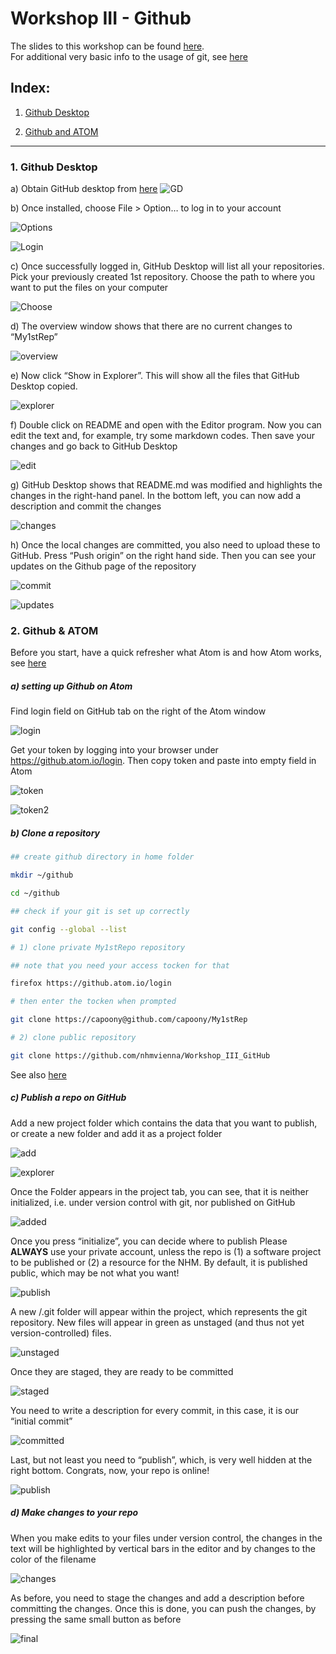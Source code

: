 # Workshop III - Github

The slides to this workshop can be found [here](<>).  
For additional very basic info to the usage of git, see [here](https://github.com/nhmvienna/FirstSteps/blob/main/UNIXBasics/UNIXBasics.md#vii-using-git-for-version-control)

## Index:

1.  [Github Desktop](Workshop_III_GitHub#1-github-desktop)

2.  [Github and ATOM](/Workshop_III_GitHub#2-github--atom)

* * *

### 1. Github Desktop

a) Obtain GitHub desktop from [here](https://desktop.github.com/)
![GD](images/GithubDesktop/GD.png)

b) Once installed, choose File > Option… to log in to your account

![Options](images/GithubDesktop/image003.png)

![Login](images/GithubDesktop/image002.png)

c) Once successfully logged in, GitHub Desktop will list all your repositories. Pick your previously created 1st repository. Choose the path to where you want to put the files on your computer

![Choose](images/GithubDesktop/image006.png)

d) The overview window shows that there are no current changes to “My1stRep”

![overview](images/GithubDesktop/image005.png)

e) Now click “Show in Explorer”. This will show all the files that GitHub Desktop copied.

![explorer](images/GithubDesktop/image004.png)

f) Double click on README and open with the Editor program. Now you can edit the text and, for example, try some markdown codes.
Then save your changes and go back to GitHub Desktop

![edit](images/GithubDesktop/image001.png)

g) GitHub Desktop shows that README.md was modified and highlights the changes in the right-hand panel.
In the bottom left, you can now add a description and commit the changes

![changes](images/GithubDesktop/image007.png)

h) Once the local changes are committed, you also need to upload these to GitHub. Press “Push origin” on the right hand side. Then you can see your updates on the Github page of the repository

![commit](images/GithubDesktop/image009.png)

![updates](images/GithubDesktop/image010.png)

### 2. Github & ATOM

Before you start, have a quick refresher what Atom is and how Atom works, see [here](https://github.com/nhmvienna/FirstSteps/blob/main/ATOMbasics.md)

##### a) setting up Github on Atom

Find login field on GitHub tab on the right of the Atom window

![login](images/GithubAtom/image001.png)

Get your token by logging into your browser under <https://github.atom.io/login>. Then copy token and paste into empty field in Atom

![token](images/GithubAtom/image002.png)

![token2](images/GithubAtom/image010.png)

##### b) Clone a repository

```bash
## create github directory in home folder

mkdir ~/github

cd ~/github

## check if your git is set up correctly

git config --global --list

# 1) clone private My1stRepo repository

## note that you need your access tocken for that

firefox https://github.atom.io/login

# then enter the tocken when prompted

git clone https://capoony@github.com/capoony/My1stRep

# 2) clone public repository

git clone https://github.com/nhmvienna/Workshop_III_GitHub
```

See also [here](shell/clone_repository.sh)

##### c) Publish a repo on GitHub

Add a new project folder which contains the data that you want to publish, or create a new folder and add it as a project folder

![add](images/GithubAtom/image006.png)

![explorer](images/GithubAtom/image004.png)

Once the Folder appears in the project tab, you can see, that it is neither initialized, i.e. under version control with git, nor published on GitHub

![added](images/GithubAtom/image005.png)

Once you press “initialize”, you can decide where to publish
Please **ALWAYS** use your private account, unless the repo is (1) a software project to be published or (2) a resource for the NHM. By default, it is published public, which may be not what you want!

![publish](images/GithubAtom/image008.png)

A new /.git folder will appear within the project, which represents the git repository.
New files will appear in green as unstaged (and thus not yet version-controlled) files.

![unstaged](images/GithubAtom/image009.png)

Once they are staged, they are ready to be committed

![staged](images/GithubAtom/image011.png)

You need to write a description for every commit, in this case, it is our “initial commit”

![committed](images/GithubAtom/image012.png)

Last, but not least you need to “publish”, which, is very well hidden at the right bottom.
Congrats, now, your repo is online!

![publish](images/GithubAtom/image013.png)

##### d) Make changes to your repo

When you make edits to your files under version control, the changes in the text will be highlighted by vertical bars in the editor and by changes to the color of the filename

![changes](images/GithubAtom/image015.png)

As before, you need to stage the changes and add a description before committing the changes.
Once this is done, you can push the changes, by pressing the same small button as before

![final](images/GithubAtom/image014.png)
